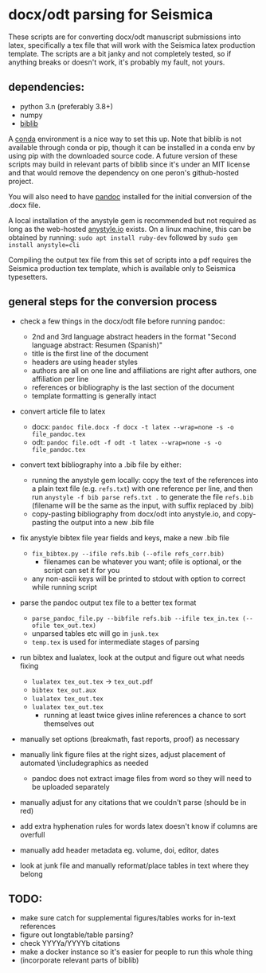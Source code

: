 # docx/odt parsing for Seismica

These scripts are for converting docx/odt manuscript submissions into latex, specifically a tex file that will work with the Seismica latex production template. The scripts are a bit janky and not completely tested, so if anything breaks or doesn't work, it's probably my fault, not yours.

## dependencies:
- python 3.n (preferably 3.8+)
- numpy
- [biblib](https://github.com/aclements/biblib)

A [conda](conda.io) environment is a nice way to set this up. Note that biblib is not available through conda or pip, though it can be installed in a conda env by using pip with the downloaded source code. A future version of these scripts may build in relevant parts of biblib since it's under an MIT license and that would remove the dependency on one peron's github-hosted project.

You will also need to have [pandoc](pandoc.org/) installed for the initial conversion of the .docx file.

A local installation of the anystyle gem is recommended but not required as long as the web-hosted [anystyle.io](anystyle.io) exists. On a linux machine, this can be obtained by running: `sudo apt install ruby-dev` followed by `sudo gem install anystyle=cli`

Compiling the output tex file from this set of scripts into a pdf requires the Seismica production tex template, which is available only to Seismica typesetters.


## general steps for the conversion process

- check a few things in the docx/odt file before running pandoc:
    - 2nd and 3rd language abstract headers in the format "Second language abstract: Resumen (Spanish)" 
    - title is the first line of the document
    - headers are using header styles
    - authors are all on one line and affiliations are right after authors, one affiliation per line
    - references or bibliography is the last section of the document
    - template formatting is generally intact

- convert article file to latex
    - docx: `pandoc file.docx -f docx -t latex --wrap=none -s -o file_pandoc.tex`
    - odt: `pandoc file.odt -f odt -t latex --wrap=none -s -o file_pandoc.tex`

- convert text bibliography into a .bib file by either:
    - running the anystyle gem locally: copy the text of the references into a plain text file (e.g. `refs.txt`) with one reference per line, and then run `anystyle -f bib parse refs.txt .` to generate the file `refs.bib` (filename will be the same as the input, with suffix replaced by .bib)
    - copy-pasting bibliography from docx/odt into anystyle.io, and copy-pasting the output into a new .bib file

- fix anystyle bibtex file year fields and keys, make a new .bib file
    - `fix_bibtex.py --ifile refs.bib (--ofile refs_corr.bib)`
        - filenames can be whatever you want; ofile is optional, or the script can set it for you
    - any non-ascii keys will be printed to stdout with option to correct while running script

- parse the pandoc output tex file to a better tex format
    - `parse_pandoc_file.py --bibfile refs.bib --ifile tex_in.tex (--ofile tex_out.tex)`
    - unparsed tables etc will go in `junk.tex`
    - `temp.tex` is used for intermediate stages of parsing

- run bibtex and lualatex, look at the output and figure out what needs fixing
    - `lualatex tex_out.tex` -> `tex_out.pdf`
    - `bibtex tex_out.aux`
    - `lualatex tex_out.tex`
    - `lualatex tex_out.tex`
        - running at least twice gives inline references a chance to sort themselves out

- manually set options (breakmath, fast reports, proof) as necessary
- manually link figure files at the right sizes, adjust placement of automated \includegraphics as needed
    - pandoc does not extract image files from word so they will need to be uploaded separately
- manually adjust for any citations that we couldn't parse (should be in red)
- add extra hyphenation rules for words latex doesn't know if columns are overfull
- manually add header metadata eg. volume, doi, editor, dates
- look at junk file and manually reformat/place tables in text where they belong

## TODO: 
- make sure catch for supplemental figures/tables works for in-text references
- figure out longtable/table parsing?
- check YYYYa/YYYYb citations
- make a docker instance so it's easier for people to run this whole thing
- (incorporate relevant parts of biblib)
